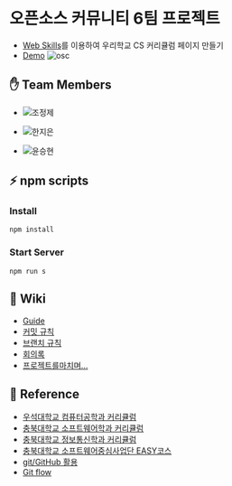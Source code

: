 # 오픈소스 커뮤니티 6팀 프로젝트
* [Web Skills](https://github.com/cbnuswoss/web-skills)를 이용하여 우리학교 CS 커리큘럼 페이지 만들기
* [Demo](https://opensource-community-team-6.github.io/computer-science-curriculum/)
![osc](https://user-images.githubusercontent.com/49256790/92291508-fc279d00-ef53-11ea-96ba-f7b327773a7b.gif)



## ✋ Team Members
* ![조정제](https://img.shields.io/badge/충북대학교_소프트웨어학과-조정제-blue)

* ![한지은](https://img.shields.io/badge/충북대학교_정보통신공학부-한지은-blue)

* ![윤승현](https://img.shields.io/badge/우석대학교_컴퓨터공학과-윤승현-blue)


## ⚡ npm scripts

### Install
```
npm install
```

### Start Server
```
npm run s
```

## 📖 Wiki
* [Guide](https://github.com/opensource-community-Team-6/computer-science-curriculum/wiki/Guide)
* [커밋 규칙](https://github.com/opensource-community-Team-6/computer-science-curriculum/wiki/Commit)
* [브랜치 규칙](https://github.com/opensource-community-Team-6/computer-science-curriculum/wiki/Branch)
* [회의록](https://github.com/opensource-community-Team-6/computer-science-curriculum/wiki/%ED%9A%8C%EC%9D%98%EB%A1%9D)
* [프로젝트를마치며...](https://github.com/opensource-community-Team-6/computer-science-curriculum/wiki/회고록)


## 🔗 Reference
* [우석대학교 컴퓨터공학과 커리큘럼](https://ce.woosuk.ac.kr/2015/inner.php?sMenu=C2000)
* [충북대학교 소프트웨어학과 커리큘럼](https://software.cbnu.ac.kr/include/contents.php?pgID=ID12415887531)
* [충북대학교 정보통신학과 커리큘럼](http://inform.chungbuk.ac.kr/include/contents.php?pgID=ID15637656472)
* [충북대학교 소프트웨어중심사업단 EASY코스](http://sw7up.cbnu.ac.kr/convergence-center/easy)
* [git/GitHub 활용](https://docs.google.com/presentation/d/1Gw_l-Yp8q7cLpcEQE2PkqU4Lumd_A-bNLo1vW3oeAdA/edit#slide=id.p)
* [Git flow](https://woowabros.github.io/experience/2017/10/30/baemin-mobile-git-branch-strategy.html)
